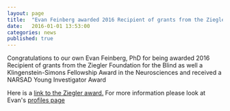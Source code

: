 ```yaml
---
layout: page
title:  "Evan Feinberg awarded 2016 Recipient of grants from the Ziegler Foundation for the Blind as well a Klingenstein-Simons Fellowship Award in the Neurosciences and received a NARSAD Young Investigator Award"
date:   2016-01-01 13:53:00
categories: news
published: true
---
```

Congratulations to our own Evan Feinberg, PhD for being awarded 2016 Recipient of grants from the Ziegler Foundation for the Blind as well a Klingenstein-Simons Fellowship Award in the Neurosciences and received a NARSAD Young Investigator Award

Here is a [link to the Ziegler award.](http://emzfoundation.com/?p=347)
For more information please look at Evan's [profiles page](http://profiles.ucsf.edu/evan.feinberg)
